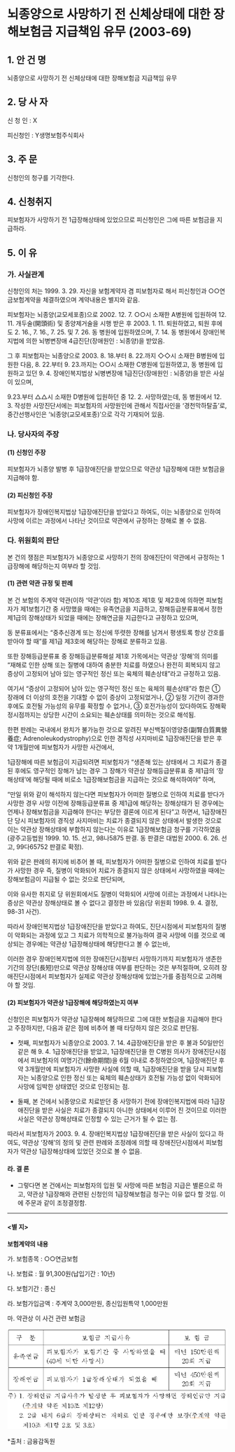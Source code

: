 # 뇌종양으로 사망하기 전 신체상태에 대한 장해보험금 지급책임 유무 (2003-69)

## 1. 안 건 명
뇌종양으로 사망하기 전 신체상태에 대한 장해보험금 지급책임 유무

## 2. 당 사 자

신 청 인 : X

피신청인 : Y생명보험주식회사

## 3. 주    문

신청인의 청구를 기각한다.

## 4. 신청취지

피보험자가 사망하기 전 1급장해상태에 있었으므로 피신청인은 그에 따른 보험금을 지급하라.


## 5. 이   유

### 가. 사실관계

신청인의 처는 1999. 3. 29. 자신을 보험계약자 겸 피보험자로 해서 피신청인과 ○○연금보험계약을 체결하였으며 계약내용은 별지와 같음.

피보험자는 뇌종양(교모세포종)으로 2002. 12. 7. ○○시 소재한 A병원에 입원하여 12. 11. 개두술(開頭術) 및 종양제거술을 시행 받은 후 2003. 1. 11. 퇴원하였고, 퇴원 후에도 2. 16., 7. 16., 7. 25. 및 7. 26. 동 병원에 입원하였으며, 7. 14. 동 병원에서 장애인복지법에 의한 뇌병변장애 4급진단(장애원인 : 뇌종양)을 받았음.

그 후 피보험자는 뇌종양으로 2003. 8. 18.부터 8. 22.까지 ◇◇시 소재한 B병원에 입원한 다음, 8. 22.부터 9. 23.까지는 ○○시 소재한 C병원에 입원하였고, 동 병원에 입원하고 있던 9. 4. 장애인복지법상 뇌병변장애 1급진단(장애원인 : 뇌종양)을 받은 사실이 있으며,

9.23.부터 △△시 소재한 D병원에 입원하던 중 12. 2. 사망하였는데, 동 병원에서 12. 3. 작성한 사망진단서에는 피보험자의 사망원인에 관해서 직접사인을 ‘경천막하탈출’로, 중간선행사인은 ‘뇌종양(교모세포종)’으로 각각 기재되어 있음.

### 나. 당사자의 주장

#### (1) 신청인 주장

피보험자가 뇌종양 발병 후 1급장애진단을 받았으므로 약관상 1급장해에 대한 보험금을 지급해야 함.

#### (2) 피신청인 주장

피보험자가 장애인복지법상 1급장애진단을 받았다고 하여도, 이는 뇌종양으로 인하여 사망에 이르는 과정에서 나타난 것이므로 약관에서 규정하는 장해로 볼 수 없음.

### 다. 위원회의 판단

본 건의 쟁점은 피보험자가 뇌종양으로 사망하기 전의 장애진단이 약관에서 규정하는 1급장해에 해당하는지 여부라 할 것임.

#### (1) 관련 약관 규정 및 판례

 본 건 보험의 주계약 약관(이하 ‘약관’이라 함) 제10조 제1호 및 제2호에 의하면 피보험자가 제1보험기간 중 사망했을 때에는 유족연금을 지급하고, 장해등급분류표에서 정한 제1급의 장해상태가 되었을 때에는 장해연금을 지급한다고 규정하고 있으며,

동 분류표에서는 “중추신경계 또는 정신에 뚜렷한 장해를 남겨서 평생토록 항상 간호를 받아야 할 때”를 제1급 제3호에 해당하는 장해로 분류하고 있음.

또한 장해등급분류표 중 장해등급분류해설 제1호 가목에서는 약관상 ‘장해’의 의미를 “재해로 인한 상해 또는 질병에 대하여 충분한 치료를 하였으나 완전히 회복되지 않고 증상이 고정되어 남아 있는 영구적인 정신 또는 육체의 훼손상태”라고 규정하고 있음.

여기서 “증상이 고정되어 남아 있는 영구적인 정신 또는 육체의 훼손상태”라 함은 ① 장래에 더 이상의 호전을 기대할 수 없이 증상이 고정되었거나, ② 일정 기간이 경과한 후에도 호전될 가능성의 유무를 확정할 수 없거나, ③ 호전가능성이 있다하여도 장해확정시점까지는 상당한 시간이 소요되는 훼손상태를 의미하는 것으로 해석됨.

한편 판례는 국내에서 완치가 불가능한 것으로 알려진 부신백질이영양증(副腎白質異營養症; Adrenoleukodystrophy)으로 인한 경직성 사지마비로 1급장애진단을 받은 후 약 1개월만에 피보험자가 사망한 사건에서,

1급장해에 따른 보험금이 지급되려면 피보험자가 “생존해 있는 상태에서 그 치료가 종결된 후에도 영구적인 장해가 남는 경우 그 장해가 약관상 장해등급분류표 중 제1급의 ‘장해상태’에 해당될 때에 비로소 1급장해보험금을 지급하는 것으로 해석하여야” 하며,

“만일 위와 같이 해석하지 않는다면 피보험자가 어떠한 질병으로 인하여 치료를 받다가 사망한 경우 사망 이전에 장해등급분류표 중 제1급에 해당하는 장해상태가 된 경우에는 언제나 장해보험금을 지급해야 한다는 부당한 결론에 이르게 된다”고 하면서, 1급장애진단 당시 피보험자의 경직성 사지마비는 치료가 종결되지 않은 상태에서 발생한 것으로 이는 약관상 장해상태에 부합하지 않는다는 이유로 1급장해보험금 청구를 기각하였음(광주고등법원 1999. 10. 15. 선고, 98나5875 판결. 동 판결은 대법원 2000. 6. 26. 선고, 99다65752 판결로 확정).

위와 같은 판례의 취지에 비추어 볼 때, 피보험자가 어떠한 질병으로 인하여 치료를 받다가 사망한 경우 즉, 질병이 악화되어 치료가 종결되지 않은 상태에서 사망하였을 때에는 장해보험금이 지급될 수 없는 것으로 판단되며,

이와 유사한 취지로 당 위원회에서도 질병이 악화되어 사망에 이르는 과정에서 나타나는 증상은 약관상 장해상태로 볼 수 없다고 결정한 바 있음(당 위원회 1998. 9. 4. 결정, 98-31 사건).

따라서 장애인복지법상 1급장애진단을 받았다고 하여도, 진단시점에서 피보험자의 질병이 악화되는 과정에 있고 그 치료가 의학적으로 불가능하여 결국 사망에 이를 것으로 예상되는 경우에는 약관상 1급장해상태에 해당한다고 볼 수 없는바,

이러한 경우 장애인복지법에 의한 장애진단시점부터 사망하기까지 피보험자가 생존한 기간의 장단(長短)만으로 약관상 장해상태 여부를 판단하는 것은 부적절하며, 오히려 장애진단시점에서 피보험자가 실제로 약관상 장해상태에 있었는가를 중점적으로 고려해야 할 것임.

#### (2) 피보험자가 약관상 1급장해에 해당하였는지 여부

신청인은 피보험자가 약관상 1급장해에 해당하므로 그에 대한 보험금을 지급해야 한다고 주장하지만, 다음과 같은 점에 비추어 볼 때 타당하지 않은 것으로 판단됨.

* 첫째, 피보험자가 뇌종양으로 2003. 7. 14. 4급장애진단을 받은 후 불과 50일만인 같은 해 9. 4. 1급장애진단을 받았고, 1급장애진단을 한 C병원 의사가 장애진단시점에서 피보험자의 여명기간(餘命期間)을 6월 이내로 추정하였으며, 1급장애진단 후 약 3개월만에 피보험자가 사망한 사실에 의할 때, 1급장애진단을 받을 당시 피보험자는 뇌종양으로 인한 정신 또는 육체의 훼손상태가 호전될 가능성 없이 악화되어 사망에 임박한 상태였던 것으로 인정되는 점.

* 둘째, 본 건에서 뇌종양으로 치료받던 중 사망하기 전에 장애인복지법에 따라 1급장애진단을 받은 사실은 치료가 종결되지 아니한 상태에서 이루어 진 것이므로 이러한 사실은 약관상 장해상태로 인정할 수 있는 근거가 될 수 없는 점.

따라서 피보험자가 2003. 9. 4. 장애인복지법상 1급장애진단을 받은 사실이 있다고 하여도, 약관상 ‘장해’의 정의 및 관련 판례와 조정례에 의할 때 장애진단시점에서 피보험자가 약관상 1급장해상태에 있었던 것으로 볼 수 없음.

#### 라. 결  론

* 그렇다면 본 건에서는 피보험자의 입원 및 사망에 따른 보험금 지급은 별론으로 하고, 약관상 1급장해와 관련된 신청인의 1급장해보험금 청구는 이유 없다 할 것임.
이에 주문과 같이 조정결정함.

--------

#### <별 지>

**보험계약의 내용**

가. 보험종목 : ○○연금보험

나. 보험료 : 월 91,300원(납입기간 : 10년)

다. 보험기간 : 종신

라. 보험가입금액 : 주계약 3,000만원, 종신입원특약 1,000만원

마. 약관상 이 사건 관련 보험금

![alt image](https://raw.githubusercontent.com/aijinet/bodoc-claim-contents/master/contents/images/95_1.PNG)


<!--
구  분
보험금 지급사유
보 험 금
유족연금
피보험자가 보험기간 중 사망하였을 때(40세 미만 사망시)
매년 150만원씩 20회 지급
장해연금
피보험자가 1급장해상태가 되었을 때
매년 450만원씩 20회 지급


주) 1. 장해연금 지급사유가 발생한 후 피보험자가 사망하면 장해연금만 지급(주계약 약관 제10조 제12항)
2. 2급 내지 6급의 장해상태는 재해로 인한 경우에만 보장(주계약 약관 제10조 제1항 2호 및 3호)
-->

*출처 : 금융감독원